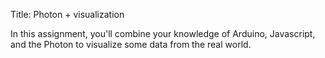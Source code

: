Title: Photon + visualization


In this assignment, you'll combine your knowledge of Arduino,
Javascript, and the Photon to visualize some data from the real world.
